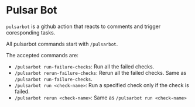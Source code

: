 # Pulsar Bot

`pulsarbot` is a github action that reacts to comments and trigger coresponding tasks.

All pulsarbot commands start with `/pulsarbot`.

The accepted commands are:

- `/pulsarbot run-failure-checks`: Run all the failed checks.
- `/pulsarbot rerun-failure-checks`: Rerun all the failed checks. Same as `/pulsarbot run-failure-checks`.
- `/pulsarbot run <check-name>`: Run a specified check only if the check is failed.
- `/pulsarbot rerun <check-name>`: Same as `/pulsarbot run <check-name>`